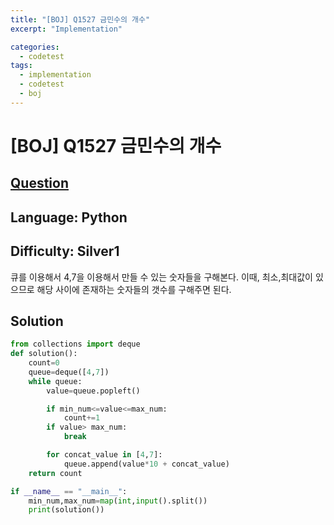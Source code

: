 ```yaml
---
title: "[BOJ] Q1527 금민수의 개수"
excerpt: "Implementation"

categories:
  - codetest
tags:
  - implementation
  - codetest
  - boj
---
```

# [BOJ] Q1527 금민수의 개수
## [Question](https://www.acmicpc.net/problem/1527)
## Language: Python
## Difficulty: Silver1

큐를 이용해서 4,7을 이용해서 만들 수 있는 숫자들을 구해본다. 이때, 최소,최대값이 있으므로 해당 사이에 존재하는 숫자들의 갯수를 구해주면 된다.

## Solution

```python
from collections import deque
def solution():
    count=0
    queue=deque([4,7])
    while queue:
        value=queue.popleft()

        if min_num<=value<=max_num:
            count+=1
        if value> max_num:
            break

        for concat_value in [4,7]:
            queue.append(value*10 + concat_value)
    return count

if __name__ == "__main__":
    min_num,max_num=map(int,input().split())
    print(solution())
```
